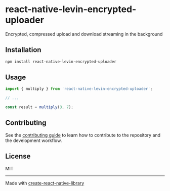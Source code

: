 # react-native-levin-encrypted-uploader

Encrypted, compressed upload and download streaming in the background

## Installation

```sh
npm install react-native-levin-encrypted-uploader
```

## Usage


```js
import { multiply } from 'react-native-levin-encrypted-uploader';

// ...

const result = multiply(3, 7);
```


## Contributing

See the [contributing guide](CONTRIBUTING.md) to learn how to contribute to the repository and the development workflow.

## License

MIT

---

Made with [create-react-native-library](https://github.com/callstack/react-native-builder-bob)
